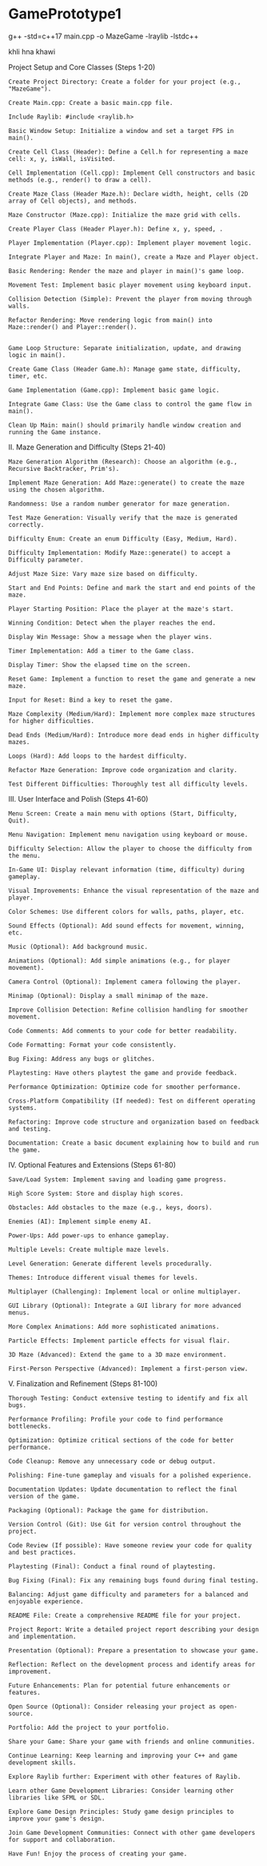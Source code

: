 # GamePrototype1
g++ -std=c++17 main.cpp -o MazeGame -lraylib -lstdc++ 

khli hna khawi 

 Project Setup and Core Classes (Steps 1-20)

    Create Project Directory: Create a folder for your project (e.g., "MazeGame").

    Create Main.cpp: Create a basic main.cpp file.

    Include Raylib: #include <raylib.h>

    Basic Window Setup: Initialize a window and set a target FPS in main().

    Create Cell Class (Header): Define a Cell.h for representing a maze cell: x, y, isWall, isVisited.

    Cell Implementation (Cell.cpp): Implement Cell constructors and basic methods (e.g., render() to draw a cell).

    Create Maze Class (Header Maze.h): Declare width, height, cells (2D array of Cell objects), and methods.

    Maze Constructor (Maze.cpp): Initialize the maze grid with cells.

    Create Player Class (Header Player.h): Define x, y, speed, .

    Player Implementation (Player.cpp): Implement player movement logic.

    Integrate Player and Maze: In main(), create a Maze and Player object.

    Basic Rendering: Render the maze and player in main()'s game loop.

    Movement Test: Implement basic player movement using keyboard input.

    Collision Detection (Simple): Prevent the player from moving through walls.

    Refactor Rendering: Move rendering logic from main() into Maze::render() and Player::render().


    Game Loop Structure: Separate initialization, update, and drawing logic in main().

    Create Game Class (Header Game.h): Manage game state, difficulty, timer, etc.

    Game Implementation (Game.cpp): Implement basic game logic.

    Integrate Game Class: Use the Game class to control the game flow in main().

    Clean Up Main: main() should primarily handle window creation and running the Game instance.

II. Maze Generation and Difficulty (Steps 21-40)

    Maze Generation Algorithm (Research): Choose an algorithm (e.g., Recursive Backtracker, Prim's).

    Implement Maze Generation: Add Maze::generate() to create the maze using the chosen algorithm.

    Randomness: Use a random number generator for maze generation.

    Test Maze Generation: Visually verify that the maze is generated correctly.

    Difficulty Enum: Create an enum Difficulty (Easy, Medium, Hard).

    Difficulty Implementation: Modify Maze::generate() to accept a Difficulty parameter.

    Adjust Maze Size: Vary maze size based on difficulty.

    Start and End Points: Define and mark the start and end points of the maze.

    Player Starting Position: Place the player at the maze's start.

    Winning Condition: Detect when the player reaches the end.

    Display Win Message: Show a message when the player wins.

    Timer Implementation: Add a timer to the Game class.

    Display Timer: Show the elapsed time on the screen.

    Reset Game: Implement a function to reset the game and generate a new maze.

    Input for Reset: Bind a key to reset the game.

    Maze Complexity (Medium/Hard): Implement more complex maze structures for higher difficulties.

    Dead Ends (Medium/Hard): Introduce more dead ends in higher difficulty mazes.

    Loops (Hard): Add loops to the hardest difficulty.

    Refactor Maze Generation: Improve code organization and clarity.

    Test Different Difficulties: Thoroughly test all difficulty levels.

III. User Interface and Polish (Steps 41-60)

    Menu Screen: Create a main menu with options (Start, Difficulty, Quit).

    Menu Navigation: Implement menu navigation using keyboard or mouse.

    Difficulty Selection: Allow the player to choose the difficulty from the menu.

    In-Game UI: Display relevant information (time, difficulty) during gameplay.

    Visual Improvements: Enhance the visual representation of the maze and player.

    Color Schemes: Use different colors for walls, paths, player, etc.

    Sound Effects (Optional): Add sound effects for movement, winning, etc.

    Music (Optional): Add background music.

    Animations (Optional): Add simple animations (e.g., for player movement).

    Camera Control (Optional): Implement camera following the player.

    Minimap (Optional): Display a small minimap of the maze.

    Improve Collision Detection: Refine collision handling for smoother movement.

    Code Comments: Add comments to your code for better readability.

    Code Formatting: Format your code consistently.

    Bug Fixing: Address any bugs or glitches.

    Playtesting: Have others playtest the game and provide feedback.

    Performance Optimization: Optimize code for smoother performance.

    Cross-Platform Compatibility (If needed): Test on different operating systems.

    Refactoring: Improve code structure and organization based on feedback and testing.

    Documentation: Create a basic document explaining how to build and run the game.

IV. Optional Features and Extensions (Steps 61-80)

    Save/Load System: Implement saving and loading game progress.

    High Score System: Store and display high scores.

    Obstacles: Add obstacles to the maze (e.g., keys, doors).

    Enemies (AI): Implement simple enemy AI.

    Power-Ups: Add power-ups to enhance gameplay.

    Multiple Levels: Create multiple maze levels.

    Level Generation: Generate different levels procedurally.

    Themes: Introduce different visual themes for levels.

    Multiplayer (Challenging): Implement local or online multiplayer.

    GUI Library (Optional): Integrate a GUI library for more advanced menus.

    More Complex Animations: Add more sophisticated animations.

    Particle Effects: Implement particle effects for visual flair.

    3D Maze (Advanced): Extend the game to a 3D maze environment.

    First-Person Perspective (Advanced): Implement a first-person view.

V. Finalization and Refinement (Steps 81-100)

    Thorough Testing: Conduct extensive testing to identify and fix all bugs.

    Performance Profiling: Profile your code to find performance bottlenecks.

    Optimization: Optimize critical sections of the code for better performance.

    Code Cleanup: Remove any unnecessary code or debug output.

    Polishing: Fine-tune gameplay and visuals for a polished experience.

    Documentation Updates: Update documentation to reflect the final version of the game.

    Packaging (Optional): Package the game for distribution.

    Version Control (Git): Use Git for version control throughout the project.

    Code Review (If possible): Have someone review your code for quality and best practices.

    Playtesting (Final): Conduct a final round of playtesting.

    Bug Fixing (Final): Fix any remaining bugs found during final testing.

    Balancing: Adjust game difficulty and parameters for a balanced and enjoyable experience.

    README File: Create a comprehensive README file for your project.

    Project Report: Write a detailed project report describing your design and implementation.

    Presentation (Optional): Prepare a presentation to showcase your game.

    Reflection: Reflect on the development process and identify areas for improvement.

    Future Enhancements: Plan for potential future enhancements or features.

    Open Source (Optional): Consider releasing your project as open-source.

    Portfolio: Add the project to your portfolio.

    Share your Game: Share your game with friends and online communities.

    Continue Learning: Keep learning and improving your C++ and game development skills.

    Explore Raylib further: Experiment with other features of Raylib.

    Learn other Game Development Libraries: Consider learning other libraries like SFML or SDL.

    Explore Game Design Principles: Study game design principles to improve your game's design.

    Join Game Development Communities: Connect with other game developers for support and collaboration.

    Have Fun! Enjoy the process of creating your game.